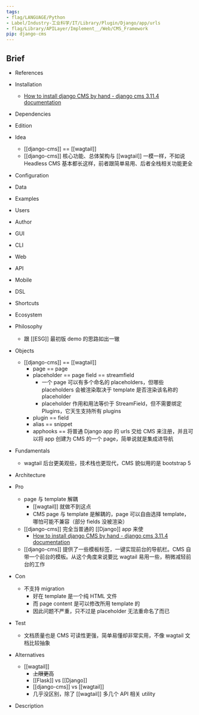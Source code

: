 ```yaml
---
tags:
- flag/LANGUAGE/Python
- Label/Industry-工业科学/IT/Library/Plugin/Django/app/urls
- flag/Library/APILayer/Implement__/Web/CMS_Framework
pip: django-cms
---
```


## Brief

- References

- Installation
    - [How to install django CMS by hand - django cms 3.11.4 documentation](https://docs.django-cms.org/en/latest/how_to/install.html)

- Dependencies

- Edition

- Idea
    - [[django-cms]] == [[wagtail]]
    - [[django-cms]] 核心功能、总体架构与 [[wagtail]] 一模一样，不如说 Headless CMS 基本都长这样，前者跟简单易用、后者全栈相关功能更全

- Configuration

- Data

- Examples

- Users

- Author

- GUI

- CLI

- Web

- API

- Mobile

- DSL

- Shortcuts

- Ecosystem

- Philosophy
    - 跟 [[ESG]] 最初版 demo 的思路如出一辙

- Objects
    - [[django-cms]] == [[wagtail]]
        - page == page
        - placeholder == page field == streamfield
            - 一个 page 可以有多个命名的 placeholders，但哪些 placeholders 会被渲染取决于 template 是否渲染该名称的 placeholder
            - placeholder 作用和用法等价于 StreamField，但不需要绑定 Plugins，它天生支持所有 plugins
        - plugin == field
        - alias == snippet
        - apphooks == 将普通 Django app  的 urls 交给 CMS 来注册，并且可以将 app 创建为 CMS 的一个 page，简单说就是集成进导航

- Fundamentals
    - wagtail 后台更美观些，技术栈也更现代，CMS 貌似用的是 bootstrap 5

- Architecture

- Pro
    - page 与 template 解耦
        - [[wagtail]] 就做不到这点
        - CMS page 与 template 是解耦的，page 可以自由选择 template，哪怕可能不兼容（部分 fields 没被渲染）
    - [[django-cms]] 完全当普通的 [[Django]] app 来使
        - [How to install django CMS by hand - django cms 3.11.4 documentation](https://docs.django-cms.org/en/latest/how_to/install.html)
    - [[django-cms]] 提供了一些模板标签，一键实现前台的导航栏。CMS 自带一个前台的模板。从这个角度来说要比 wagtail 易用一些，稍微减轻前台的工作

- Con
    - 不支持 migration
        - 好在 template 是一个纯 HTML 文件
        - 而 page content 是可以修改所用 template 的
        - 因此问题不严重，只不过是 placeholder 无法重命名了而已

- Test
    - 文档质量也是 CMS 可读性更强，简单易懂却非常实用，不像 wagtail 文档比较抽象

- Alternatives
    - [[wagtail]]
        - ~~上限更高~~
        - [[Flask]] vs [[Django]]
        - [[django-cms]] vs [[wagtail]]
        - 几乎没区别，除了 [[wagtail]] 多几个 API 相关 utility

- Description

